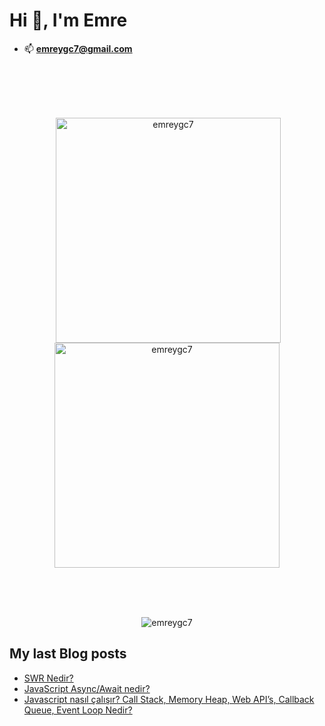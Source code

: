 
<h1 align="left">Hi 👋, I'm Emre</h1>  

  
- 📫 **emreygc7@gmail.com**  

<br>
<br> 
<br> 
<br> 


<p align="center">&nbsp;<img align="center" width="360" src="https://github-readme-stats.vercel.app/api?username=emreygc7&show_icons=true&theme=merko&locale=en" alt="emreygc7" />    <img align="center" width="360" src="https://github-readme-streak-stats.herokuapp.com/?user=emreygc7&theme=dark" alt="emreygc7" /></p>  
  


<br>
<br>
<br>
<p align="center"><img align="center" src="https://github-readme-stats.vercel.app/api/top-langs?username=emreygc7&show_icons=true&theme=dark&locale=en&layout=compact" alt="emreygc7" /></p>  


## My last Blog posts
<!-- BLOG-POST-LIST:START -->
- [SWR Nedir?](https://medium.com/@emreygc7/swr-nedir-59695fc5f8e8?source=rss-4fee4ef6f3b2------2)
- [JavaScript Async/Await nedir?](https://medium.com/@emreygc7/javascript-async-await-nedir-58c33e965df8?source=rss-4fee4ef6f3b2------2)
- [Javascript nasıl çalışır? Call Stack, Memory Heap, Web API’s, Callback Queue, Event Loop Nedir?](https://medium.com/@emreygc7/javascript-nas%C4%B1l-%C3%A7al%C4%B1%C5%9F%C4%B1r-call-stack-memory-head-web-apis-callback-queue-event-loop-nedir-53107e360283?source=rss-4fee4ef6f3b2------2)
<!-- BLOG-POST-LIST:END -->

